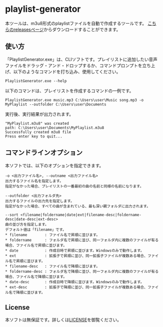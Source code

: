 # playlist-generator
本ツールは、m3u8形式のplaylistファイルを自動で作成するツールです。
[こちらのreleasesページ](https://github.com/takano536/playlist-generator/releases)からダウンロードすることができます。

## 使い方
「PlaylistGenerator.exe」は、CLIソフトです。プレイリストに追加したい音声ファイルをドラッグ・アンド・ドロップするか、コマンドプロンプトを立ち上げ、以下のようなコマンドを打ち込み、使用してください。
```
PlaylistGenerator.exe --help
```
以下のコマンドは、プレイリストを作成するコマンドの一例です。
```
PlaylistGenerator.exe music.mp3 C:\Users\user\Music song.mp3 -o MyPlaylist --outfolder C:\Users\user\Documents
```
実行後、実行結果が出力されます。
```
"MyPlaylist.m3u8" was created
path: C:\Users\user\Documents\MyPlaylist.m3u8
Successfully created m3u8 file
Press enter key to quit...
```

## コマンドラインオプション
本ソフトでは、以下のオプションを指定できます。
```
-o <出力ファイル名>, --outname <出力ファイル名>
出力するファイル名を指定します。
指定がなかった場合、プレイリストの一番最初の曲の名前と同様の名前になります。
```
```
--outfolder <出力フォルダ先>
出力するファイルの出力先を指定します。
指定がなかった場合、すべての曲が含まれている、最も深い親フォルダに出力されます。
```
```
--sort <filename|foldername|date|ext|filename-desc|foldername-desc|date-desc|ext-desc>
曲の並び方を指定します。
デフォルト値は「filename」です。
* filename        : ファイル名で昇順に並びます。
* foldername      : フォルダ名で昇順に並び、同一フォルダ内に複数のファイルが有る場合、ファイル名で昇順に並びます。
* date            : 作成日時で昇順に並びます。Windowsのみで動作します。
* ext             : 拡張子で昇順に並び、同一拡張子ファイルが複数ある場合、ファイル名で昇順に並びます。
* filename-desc   : ファイル名で降順に並びます。
* foldername-desc : フォルダ名で降順に並び、同一フォルダ内に複数のファイルが有る場合、ファイル名で降順に並びます。
* date-desc       : 作成日時で降順に並びます。Windowsのみで動作します。
* ext-desc        : 拡張子で降順に並び、同一拡張子ファイルが複数ある場合、ファイル名で降順に並びます。
```

## License
本ソフトは無保証です。詳しくは[LICENSE](https://github.com/takano536/playlist-generator/blob/master/LICENSE)を御覧ください。

